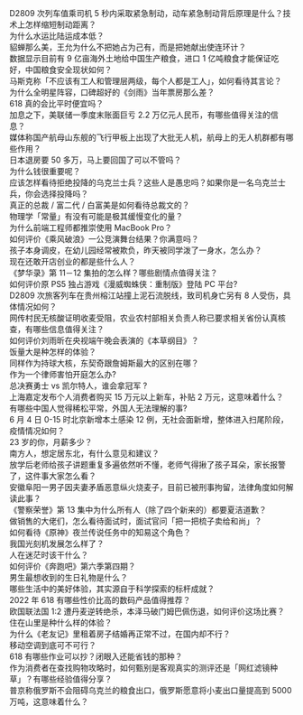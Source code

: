 D2809 次列车值乘司机 5 秒内采取紧急制动，动车紧急制动背后原理是什么？技术上怎样缩短制动距离？  
为什么水运比陆运成本低？  
貂蝉那么美，王允为什么不把她占为己有，而是把她献出使连环计？  
数据显示目前有 9 亿亩海外土地给中国生产粮食，进口 1 亿吨粮食才能保证吃好，中国粮食安全现状如何？  
马斯克称「不应该有工人和管理层两级，每个人都是工人」，如何看待其言论？  
为什么全明星阵容，口碑超好的《剑雨》当年票房那么差？  
618 真的会比平时便宜吗？  
加息之下，美联储一季度末账面巨亏 2.2 万亿元人民币，有哪些值得关注的信息？  
媒体称国产航母山东舰的飞行甲板上出现了大批无人机，航母上的无人机群都有哪些作用？  
日本退房要 50 多万，马上要回国了可以不管吗？  
为什么钱很重要呢？  
应该怎样看待拒绝投降的乌克兰士兵？这些人是愚忠吗？如果你是一名乌克兰士兵，你会选择投降吗？  
真正的总裁 / 富二代 / 白富美是如何看待总裁文的？  
物理学「常量」有没有可能是极其缓慢变化的量？  
为什么前端工程师都推崇使用 MacBook Pro？  
如何评价《乘风破浪》一公竞演舞台结果？你满意吗？  
孩子本身调皮，在幼儿园经常被欺负，昨天被同学泼了一身水，怎么办？  
现在还敢开店创业的都是些什么人？  
《梦华录》第 11－12 集拍的怎么样？哪些剧情点值得关注？  
如何评价原 PS5 独占游戏《漫威蜘蛛侠：重制版》登陆 PC 平台?  
D2809 次旅客列车在贵州榕江站撞上泥石流脱线，致司机身亡另有 8 人受伤，具体情况如何？  
网传村民无核酸证明收麦受阻，农业农村部相关负责人称已要求相关省份认真核查，有哪些信息值得关注？  
如何评价刘雨昕在央视端午晚会表演的《本草纲目》？  
饭量大是种怎样的体验？  
同样作为持球大核，东契奇跟詹姆斯最大的区别在哪？  
作为一个律师害怕开庭怎么办?  
总决赛勇士 vs 凯尔特人，谁会拿冠军 ?  
上海嘉定发布个人消费者购买 15 万元以上新车，补贴 2 万元，这意味着什么？  
有哪些中国人觉得稀松平常，外国人无法理解的事?  
6 月 4 日 0-15 时北京新增本土感染 12 例，无社会面新增，整体进入扫尾阶段，疫情情况如何？  
23 岁的你，月薪多少？  
南方人，想定居东北，有什么意见和建议？  
放学后老师给孩子讲题重复多遍依然听不懂，老师气得揪了孩子耳朵，家长报警了，这件事大家怎么看？  
安徽阜阳一男子因夫妻矛盾恶意纵火烧麦子，目前已被刑事拘留，法律角度如何解读此事？  
《警察荣誉》第 13 集中为什么所有人（除了四个新来的）都要夏洁道歉？  
做销售的大佬们，怎么看待面试时，面试官问「把一把梳子卖给和尚」？  
如何看待《原神》夜兰传说任务中的知易这个角色？  
我国光刻机发展怎么样了？  
人在迷茫时该干什么？  
如何评价《奔跑吧》第六季第四期？  
男生最想收到的生日礼物是什么？  
哪些生活中的美好体验，其实源自于科学探索的标杆成就？  
2022 年 618 有哪些性价比高的数码产品值得推荐？  
欧国联法国 1:2 遭丹麦逆转绝杀，本泽马破门姆巴佩伤退，如何评价这场比赛？  
住在山里是种什么样的体验？  
为什么《老友记》里租着房子结婚再正常不过，在国内却不行？  
移动空调到底可不可行？  
618 有哪些作业可以抄？闭眼入还能省钱的那种？  
作为消费者在查找购物攻略时，如何甄别是客观真实的测评还是「网红滤镜种草」？有哪些经验值得分享？  
普京称俄罗斯不会阻碍乌克兰的粮食出口，俄罗斯愿意将小麦出口量提高到 5000 万吨，这意味着什么？  
